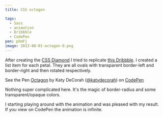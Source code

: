 ```yaml
---
title: CSS octagon

tags:
  - Sass
  - animation
  - Dribbble
  - CodePen
pen: phmFj
image: 2013-08-01-octagon-0.png
---
```


After creating the [CSS Diamond](../diamond/) I tried to replicate [this Dribbble](http://dribbble.com/shots/1179097-Bloombox). I created a list item for each petal. They are all ovals with transparent border-left and border-right and then rotated respectively.

<p data-height="400" data-theme-id="97" data-slug-hash="phmFj" data-user="katydecorah" data-default-tab="result" class='codepen'>See the Pen <a href='http://codepen.io/katydecorah/pen/phmFj'>Octagon</a> by Katy DeCorah (<a href='http://codepen.io/katydecorah'>@katydecorah</a>) on <a href='http://codepen.io'>CodePen</a></p>

Nothing super complicated here. It's the magic of border-radius and some transparent/opaque colors.

I starting playing around with the animation and was pleased with my result. If you view on CodePen the animation is infinite.
